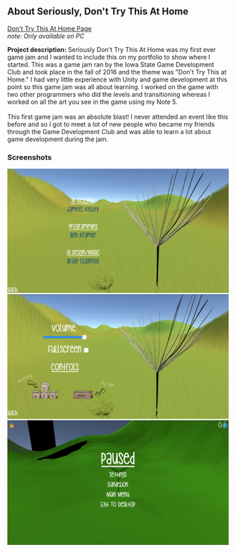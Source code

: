 ## About Seriously, Don't Try This At Home
<a href="https://colehuin90099.itch.io/seriously-dont-try-this-at-home">Don't Try This At Home Page</a>
<br />
<i>note: Only available on PC</i>
  
**Project description:** Seriously Don't Try This At Home was my first ever game jam and I wanted to include this on my portfolio to show where I started. This was a game jam ran by the Iowa State Game Development Club and took place in the fall of 2016 and the theme was "Don't Try This at Home." I had very little experience with Unity and game development at this point so this game jam was all about learning. I worked on the game with two other programmers who did the levels and transitioning whereas I worked on all the art you see in the game using my Note 5. 
<br />
<br />
This first game jam was an absolute blast! I never attended an event like this before and so I got to meet a lot of new people who became my friends through the Game Development Club and was able to learn a lot about game development during the jam. 

### Screenshots

<img src="images/OTW(2).png?raw=true"/>
<img src="images/OTW(3).png?raw=true"/>
<img src="images/OTW(4).png?raw=true"/>
